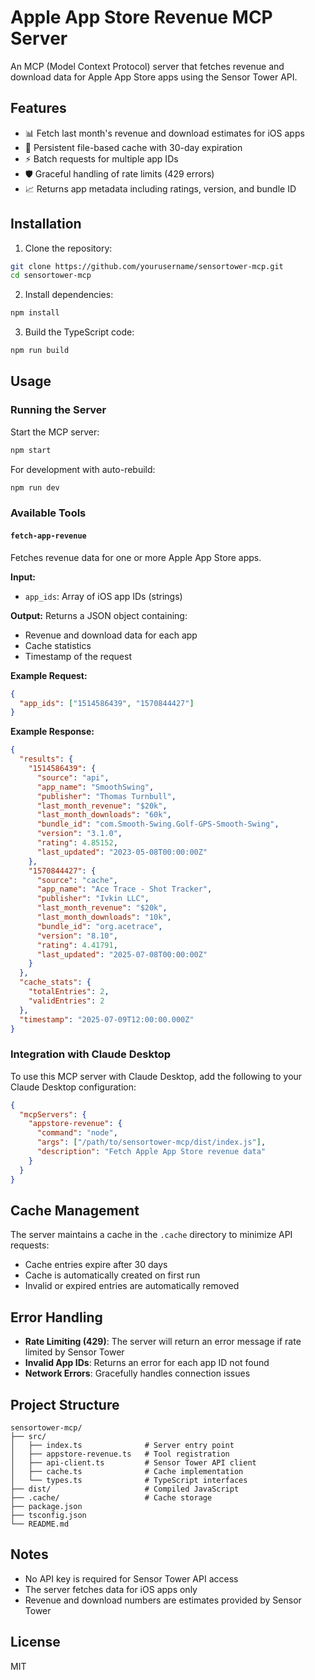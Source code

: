 # Apple App Store Revenue MCP Server

An MCP (Model Context Protocol) server that fetches revenue and download data for Apple App Store apps using the Sensor Tower API.

## Features

- 📊 Fetch last month's revenue and download estimates for iOS apps
- 💾 Persistent file-based cache with 30-day expiration
- ⚡ Batch requests for multiple app IDs
- 🛡️ Graceful handling of rate limits (429 errors)
- 📈 Returns app metadata including ratings, version, and bundle ID

## Installation

1. Clone the repository:
```bash
git clone https://github.com/yourusername/sensortower-mcp.git
cd sensortower-mcp
```

2. Install dependencies:
```bash
npm install
```

3. Build the TypeScript code:
```bash
npm run build
```

## Usage

### Running the Server

Start the MCP server:
```bash
npm start
```

For development with auto-rebuild:
```bash
npm run dev
```

### Available Tools

#### `fetch-app-revenue`

Fetches revenue data for one or more Apple App Store apps.

**Input:**
- `app_ids`: Array of iOS app IDs (strings)

**Output:**
Returns a JSON object containing:
- Revenue and download data for each app
- Cache statistics
- Timestamp of the request

**Example Request:**
```json
{
  "app_ids": ["1514586439", "1570844427"]
}
```

**Example Response:**
```json
{
  "results": {
    "1514586439": {
      "source": "api",
      "app_name": "SmoothSwing",
      "publisher": "Thomas Turnbull",
      "last_month_revenue": "$20k",
      "last_month_downloads": "60k",
      "bundle_id": "com.Smooth-Swing.Golf-GPS-Smooth-Swing",
      "version": "3.1.0",
      "rating": 4.85152,
      "last_updated": "2023-05-08T00:00:00Z"
    },
    "1570844427": {
      "source": "cache",
      "app_name": "Ace Trace - Shot Tracker",
      "publisher": "Ivkin LLC",
      "last_month_revenue": "$20k",
      "last_month_downloads": "10k",
      "bundle_id": "org.acetrace",
      "version": "8.10",
      "rating": 4.41791,
      "last_updated": "2025-07-08T00:00:00Z"
    }
  },
  "cache_stats": {
    "totalEntries": 2,
    "validEntries": 2
  },
  "timestamp": "2025-07-09T12:00:00.000Z"
}
```

### Integration with Claude Desktop

To use this MCP server with Claude Desktop, add the following to your Claude Desktop configuration:

```json
{
  "mcpServers": {
    "appstore-revenue": {
      "command": "node",
      "args": ["/path/to/sensortower-mcp/dist/index.js"],
      "description": "Fetch Apple App Store revenue data"
    }
  }
}
```

## Cache Management

The server maintains a cache in the `.cache` directory to minimize API requests:
- Cache entries expire after 30 days
- Cache is automatically created on first run
- Invalid or expired entries are automatically removed

## Error Handling

- **Rate Limiting (429)**: The server will return an error message if rate limited by Sensor Tower
- **Invalid App IDs**: Returns an error for each app ID not found
- **Network Errors**: Gracefully handles connection issues

## Project Structure

```
sensortower-mcp/
├── src/
│   ├── index.ts              # Server entry point
│   ├── appstore-revenue.ts   # Tool registration
│   ├── api-client.ts         # Sensor Tower API client
│   ├── cache.ts              # Cache implementation
│   └── types.ts              # TypeScript interfaces
├── dist/                     # Compiled JavaScript
├── .cache/                   # Cache storage
├── package.json
├── tsconfig.json
└── README.md
```

## Notes

- No API key is required for Sensor Tower API access
- The server fetches data for iOS apps only
- Revenue and download numbers are estimates provided by Sensor Tower

## License

MIT